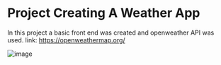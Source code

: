 # Project Creating A Weather App
In this project a basic front end was created and openweather API was used.
link: https://openweathermap.org/

![image](https://user-images.githubusercontent.com/97796657/229106756-fdb8e495-298b-4398-828f-1eb2df2d76f4.png)
